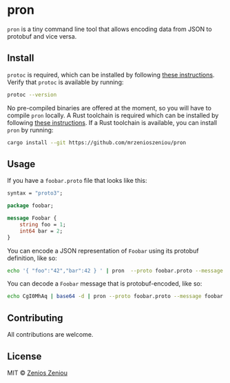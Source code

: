 # pron

`pron` is a tiny command line tool that allows encoding data from JSON to protobuf and vice versa.

## Install

`protoc` is required, which can be installed by following [these instructions](https://grpc.io/docs/protoc-installation/). Verify that `protoc` is available by running:

```sh
protoc --version
```

No pre-compiled binaries are offered at the moment, so you will have to compile `pron` locally. A Rust toolchain is required which can be installed by following [these instructions](https://www.rust-lang.org/tools/install). If a Rust toolchain is available, you can install `pron` by running:

```sh
cargo install --git https://github.com/mrzenioszeniou/pron
```

## Usage

If you have a `foobar.proto` file that looks like this:

```proto
syntax = "proto3";

package foobar;

message Foobar {
    string foo = 1;
    int64 bar = 2;
}
```

You can encode a JSON representation of `Foobar` using its protobuf definition, like so:

```sh
echo '{ "foo":"42","bar":42 } ' | pron  --proto foobar.proto --message foobar.Foobar encode
```

You can decode a `Foobar` message that is protobuf-encoded, like so:

```sh
echo CgI0MhAq | base64 -d | pron --proto foobar.proto --message foobar.Foobar decode
```

## Contributing

All contributions are welcome.

## License

MIT © [Zenios Zeniou](LICENSE)
